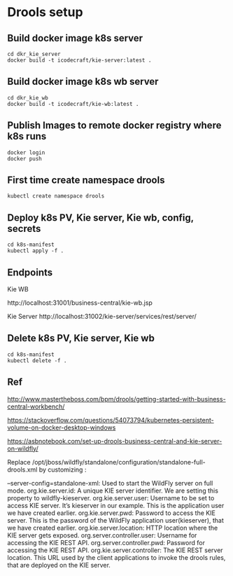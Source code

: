 # Drools setup




## Build docker image k8s server
```
cd dkr_kie_server
docker build -t icodecraft/kie-server:latest .
```


## Build docker image k8s wb server
```
cd dkr_kie_wb
docker build -t icodecraft/kie-wb:latest .
```

## Publish Images to remote docker registry where k8s runs
```
docker login
docker push   
```

## First time create namespace drools
```
kubectl create namespace drools
```

## Deploy k8s PV, Kie server, Kie wb, config, secrets
```
cd k8s-manifest
kubectl apply -f .
```

## Endpoints

Kie WB

http://localhost:31001/business-central/kie-wb.jsp

Kie Server
http://localhost:31002/kie-server/services/rest/server/


## Delete k8s PV, Kie server, Kie wb
```
cd k8s-manifest
kubectl delete -f .
```


## Ref

http://www.mastertheboss.com/bpm/drools/getting-started-with-business-central-workbench/

https://stackoverflow.com/questions/54073794/kubernetes-persistent-volume-on-docker-desktop-windows

https://asbnotebook.com/set-up-drools-business-central-and-kie-server-on-wildfly/

Replace /opt/jboss/wildfly/standalone/configuration/standalone-full-drools.xml by customizing :

–server-config=standalone-xml: Used to start the WildFly server on full mode.
org.kie.server.id: A unique KIE server identifier. We are setting this property to wildfly-kieserver.
org.kie.server.user: Username to be set to access KIE server. It’s kieserver in our example. This is the application user we have created earlier.
org.kie.server.pwd: Password to access the KIE server. This is the password of the WildFly application user(kieserver), that we have created earlier.
org.kie.server.location: HTTP location where the KIE server gets exposed.
org.server.controller.user: Username for accessing the KIE REST API.
org.server.controller.pwd: Password for accessing the KIE REST API.
org.kie.server.controller: The KIE REST server location. This URL used by the client applications to invoke the drools rules, that are deployed on the KIE server.

